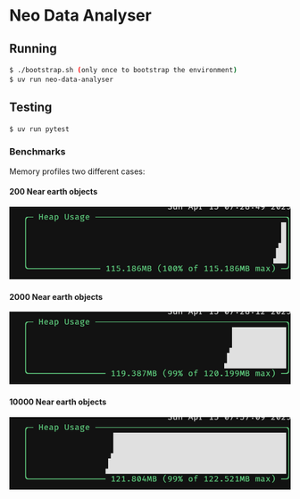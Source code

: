 # Neo Data Analyser

## Running

```bash
$ ./bootstrap.sh (only once to bootstrap the environment)
$ uv run neo-data-analyser
```

## Testing

```bash
$ uv run pytest
```

### Benchmarks

Memory profiles two different cases:

#### 200 Near earth objects

![200 profile](./images/memory_200_neo.png)

#### 2000 Near earth objects

![2000 profile](./images/memory_2000_neo.png)

#### 10000 Near earth objects

![10000 profile](./images/memory_10000_neo.png)



